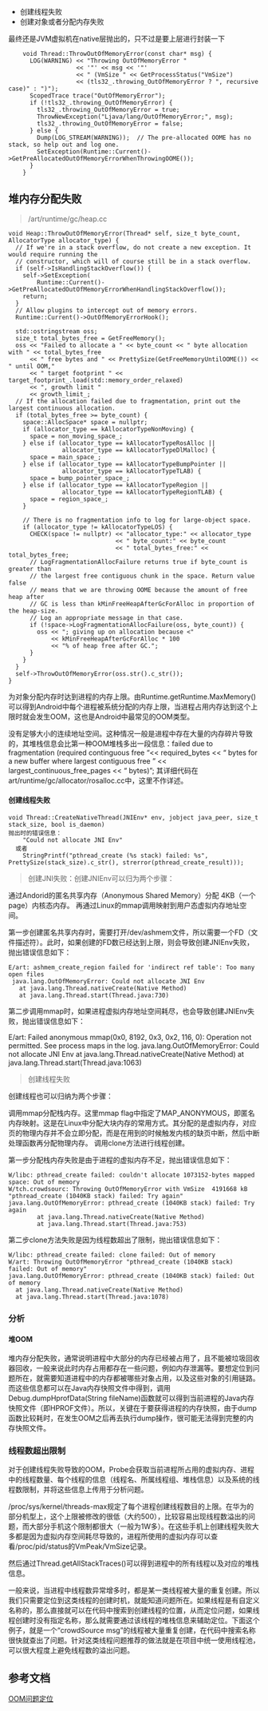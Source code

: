 * 创建线程失败
*  创建对象或者分配内存失败


最终还是JVM虚拟机在native层抛出的，只不过是要上层进行封装一下

		void Thread::ThrowOutOfMemoryError(const char* msg) {
		  LOG(WARNING) << "Throwing OutOfMemoryError "
		               << '"' << msg << '"'
		               << " (VmSize " << GetProcessStatus("VmSize")
		               << (tls32_.throwing_OutOfMemoryError ? ", recursive case)" : ")");
		  ScopedTrace trace("OutOfMemoryError");
		  if (!tls32_.throwing_OutOfMemoryError) {
		    tls32_.throwing_OutOfMemoryError = true;
		    ThrowNewException("Ljava/lang/OutOfMemoryError;", msg);
		    tls32_.throwing_OutOfMemoryError = false;
		  } else {
		    Dump(LOG_STREAM(WARNING));  // The pre-allocated OOME has no stack, so help out and log one.
		    SetException(Runtime::Current()->GetPreAllocatedOutOfMemoryErrorWhenThrowingOOME());
		  }
		}

## 堆内存分配失败

> /art/runtime/gc/heap.cc


	void Heap::ThrowOutOfMemoryError(Thread* self, size_t byte_count, AllocatorType allocator_type) {
	  // If we're in a stack overflow, do not create a new exception. It would require running the
	  // constructor, which will of course still be in a stack overflow.
	  if (self->IsHandlingStackOverflow()) {
	    self->SetException(
	        Runtime::Current()->GetPreAllocatedOutOfMemoryErrorWhenHandlingStackOverflow());
	    return;
	  }
	  // Allow plugins to intercept out of memory errors.
	  Runtime::Current()->OutOfMemoryErrorHook();
	
	  std::ostringstream oss;
	  size_t total_bytes_free = GetFreeMemory();
	  oss << "Failed to allocate a " << byte_count << " byte allocation with " << total_bytes_free
	      << " free bytes and " << PrettySize(GetFreeMemoryUntilOOME()) << " until OOM,"
	      << " target footprint " << target_footprint_.load(std::memory_order_relaxed)
	      << ", growth limit "
	      << growth_limit_;
	  // If the allocation failed due to fragmentation, print out the largest continuous allocation.
	  if (total_bytes_free >= byte_count) {
	    space::AllocSpace* space = nullptr;
	    if (allocator_type == kAllocatorTypeNonMoving) {
	      space = non_moving_space_;
	    } else if (allocator_type == kAllocatorTypeRosAlloc ||
	               allocator_type == kAllocatorTypeDlMalloc) {
	      space = main_space_;
	    } else if (allocator_type == kAllocatorTypeBumpPointer ||
	               allocator_type == kAllocatorTypeTLAB) {
	      space = bump_pointer_space_;
	    } else if (allocator_type == kAllocatorTypeRegion ||
	               allocator_type == kAllocatorTypeRegionTLAB) {
	      space = region_space_;
	    }
	
	    // There is no fragmentation info to log for large-object space.
	    if (allocator_type != kAllocatorTypeLOS) {
	      CHECK(space != nullptr) << "allocator_type:" << allocator_type
	                              << " byte_count:" << byte_count
	                              << " total_bytes_free:" << total_bytes_free;
	      // LogFragmentationAllocFailure returns true if byte_count is greater than
	      // the largest free contiguous chunk in the space. Return value false
	      // means that we are throwing OOME because the amount of free heap after
	      // GC is less than kMinFreeHeapAfterGcForAlloc in proportion of the heap-size.
	      // Log an appropriate message in that case.
	      if (!space->LogFragmentationAllocFailure(oss, byte_count)) {
	        oss << "; giving up on allocation because <"
	            << kMinFreeHeapAfterGcForAlloc * 100
	            << "% of heap free after GC.";
	      }
	    }
	  }
	  self->ThrowOutOfMemoryError(oss.str().c_str());
	}

为对象分配内存时达到进程的内存上限。由Runtime.getRuntime.MaxMemory()可以得到Android中每个进程被系统分配的内存上限，当进程占用内存达到这个上限时就会发生OOM，这也是Android中最常见的OOM类型。

没有足够大小的连续地址空间。这种情况一般是进程中存在大量的内存碎片导致的，其堆栈信息会比第一种OOM堆栈多出一段信息：failed due to fragmentation (required continguous free “<< required_bytes << “ bytes for a new buffer where largest contiguous free ” << largest_continuous_free_pages << “ bytes)”; 其详细代码在art/runtime/gc/allocator/rosalloc.cc中，这里不作详述。

#### 创建线程失败

	void Thread::CreateNativeThread(JNIEnv* env, jobject java_peer, size_t stack_size, bool is_daemon)
	抛出时的错误信息：
	    "Could not allocate JNI Env"
	  或者
	    StringPrintf("pthread_create (%s stack) failed: %s", PrettySize(stack_size).c_str(), strerror(pthread_create_result)));
	    
	    
> 创建JNI失败：创建JNIEnv可以归为两个步骤：

通过Andorid的匿名共享内存（Anonymous Shared Memory）分配 4KB（一个page）内核态内存。
再通过Linux的mmap调用映射到用户态虚拟内存地址空间。

第一步创建匿名共享内存时，需要打开/dev/ashmem文件，所以需要一个FD（文件描述符）。此时，如果创建的FD数已经达到上限，则会导致创建JNIEnv失败，抛出错误信息如下：

	E/art: ashmem_create_region failed for 'indirect ref table': Too many open files
	 java.lang.OutOfMemoryError: Could not allocate JNI Env
	   at java.lang.Thread.nativeCreate(Native Method)
	   at java.lang.Thread.start(Thread.java:730)
	   

第二步调用mmap时，如果进程虚拟内存地址空间耗尽，也会导致创建JNIEnv失败，抛出错误信息如下：

E/art: Failed anonymous mmap(0x0, 8192, 0x3, 0x2, 116, 0): Operation not permitted. See process maps in the log.
java.lang.OutOfMemoryError: Could not allocate JNI Env
  at java.lang.Thread.nativeCreate(Native Method)
  at java.lang.Thread.start(Thread.java:1063)
  
>   创建线程失败
  
创建线程也可以归纳为两个步骤：

调用mmap分配栈内存。这里mmap flag中指定了MAP_ANONYMOUS，即匿名内存映射。这是在Linux中分配大块内存的常用方式。其分配的是虚拟内存，对应页的物理内存并不会立即分配，而是在用到的时候触发内核的缺页中断，然后中断处理函数再分配物理内存。
调用clone方法进行线程创建。

第一步分配栈内存失败是由于进程的虚拟内存不足，抛出错误信息如下：

	W/libc: pthread_create failed: couldn't allocate 1073152-bytes mapped space: Out of memory
	W/tch.crowdsourc: Throwing OutOfMemoryError with VmSize  4191668 kB "pthread_create (1040KB stack) failed: Try again"
	java.lang.OutOfMemoryError: pthread_create (1040KB stack) failed: Try again
	        at java.lang.Thread.nativeCreate(Native Method)
	        at java.lang.Thread.start(Thread.java:753)
        
第二步clone方法失败是因为线程数超出了限制，抛出错误信息如下：

	W/libc: pthread_create failed: clone failed: Out of memory
	W/art: Throwing OutOfMemoryError "pthread_create (1040KB stack) failed: Out of memory"
	java.lang.OutOfMemoryError: pthread_create (1040KB stack) failed: Out of memory
	  at java.lang.Thread.nativeCreate(Native Method)
	  at java.lang.Thread.start(Thread.java:1078)
	  
	  
	  
	
### 分析

#### 堆OOM

堆内存分配失败，通常说明进程中大部分的内存已经被占用了，且不能被垃圾回收器回收，一般来说此时内存占用都存在一些问题，例如内存泄漏等。要想定位到问题所在，就需要知道进程中的内存都被哪些对象占用，以及这些对象的引用链路。而这些信息都可以在Java内存快照文件中得到，调用Debug.dumpHprofData(String fileName)函数就可以得到当前进程的Java内存快照文件（即HPROF文件）。所以，关键在于要获得进程的内存快照，由于dump函数比较耗时，在发生OOM之后再去执行dump操作，很可能无法得到完整的内存快照文件。



### 线程数超出限制

 
对于创建线程失败导致的OOM，Probe会获取当前进程所占用的虚拟内存、进程中的线程数量、每个线程的信息（线程名、所属线程组、堆栈信息）以及系统的线程数限制，并将这些信息上传用于分析问题。

/proc/sys/kernel/threads-max规定了每个进程创建线程数目的上限。在华为的部分机型上，这个上限被修改的很低（大约500），比较容易出现线程数溢出的问题，而大部分手机这个限制都很大（一般为1W多）。在这些手机上创建线程失败大多都是因为虚拟内存空间耗尽导致的，进程所使用的虚拟内存可以查看/proc/pid/status的VmPeak/VmSize记录。

然后通过Thread.getAllStackTraces()可以得到进程中的所有线程以及对应的堆栈信息。

一般来说，当进程中线程数异常增多时，都是某一类线程被大量的重复创建。所以我们只需要定位到这类线程的创建时机，就能知道问题所在。如果线程是有自定义名称的，那么直接就可以在代码中搜索到创建线程的位置，从而定位问题，如果线程创建时没有指定名称，那么就需要通过该线程的堆栈信息来辅助定位。下面这个例子，就是一个“crowdSource msg”的线程被大量重复创建，在代码中搜索名称很快就查出了问题。针对这类线程问题推荐的做法就是在项目中统一使用线程池，可以很大程度上避免线程数的溢出问题。
	  
	  
	  
	  
## 	  参考文档

[OOM问题定位](https://tech.meituan.com/2019/11/14/crash-oom-probe-practice.html)

